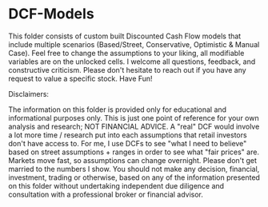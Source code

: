 # DCF-Models
This folder consists of custom built Discounted Cash Flow models that include multiple scenarios (Based/Street, Conservative, Optimistic & Manual Case). Feel free to change the assumptions to your liking, all modifiable variables are on the unlocked cells. I welcome all questions, feedback, and constructive criticism. Please don't hesitate to reach out if you have any request to value a specific stock. Have Fun! 
 
 
 
Disclaimers:

The information on this folder is provided only for educational and informational purposes only. This is just one point of reference for your own analysis and research; NOT FINANCIAL ADVICE. A "real" DCF would involve a lot more time / research put into each assumptions that retail investors don't have access to. For me, I use DCFs to see "what I need to believe" based on street assumptions + ranges in order to see what "fair prices" are. Markets move fast, so assumptions can change overnight. Please don't get married to the numbers I show. You should not make any decision, financial, investment, trading or otherwise, based on any of the information presented on this folder without undertaking independent due diligence and consultation with a professional broker or financial advisor.
